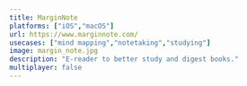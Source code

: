 ```yaml
---
title: MarginNote
platforms: ["iOS","macOS"]
url: https://www.marginnote.com/
usecases: ["mind mapping","notetaking","studying"]
image: margin_note.jpg
description: "E-reader to better study and digest books."
multiplayer: false
---
```

